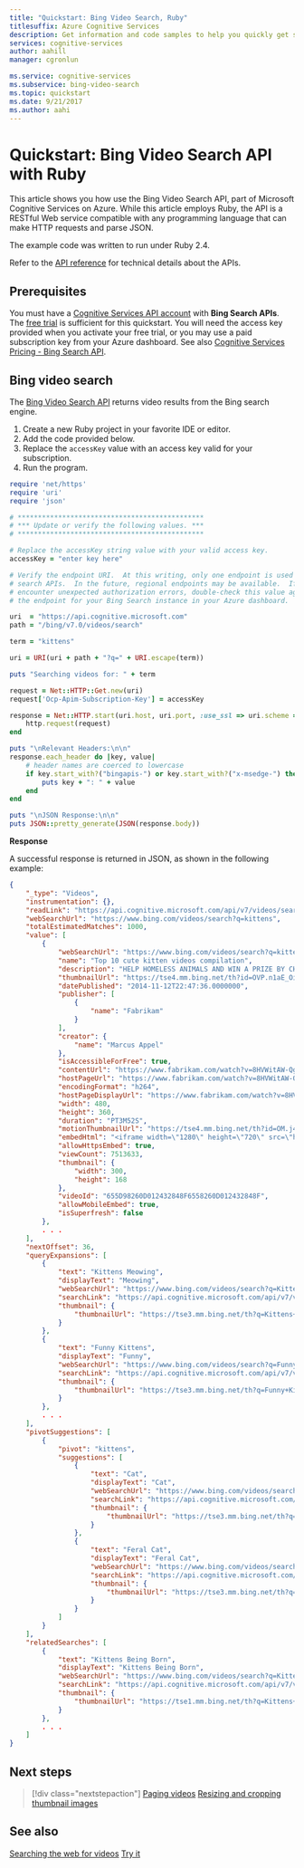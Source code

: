 ```yaml
---
title: "Quickstart: Bing Video Search, Ruby"
titlesuffix: Azure Cognitive Services
description: Get information and code samples to help you quickly get started using the Bing Video Search API.
services: cognitive-services
author: aahill
manager: cgronlun

ms.service: cognitive-services
ms.subservice: bing-video-search
ms.topic: quickstart
ms.date: 9/21/2017
ms.author: aahi
---
```

# Quickstart: Bing Video Search API with Ruby

This article shows you how use the Bing Video Search API, part of Microsoft Cognitive Services on Azure. While this article employs Ruby, the API is a RESTful Web service compatible with any programming language that can make HTTP requests and parse JSON. 

The example code was written to run under Ruby 2.4.

Refer to the [API reference](https://docs.microsoft.com/rest/api/cognitiveservices/bing-video-api-v7-reference) for technical details about the APIs.

## Prerequisites

You must have a [Cognitive Services API account](https://docs.microsoft.com/azure/cognitive-services/cognitive-services-apis-create-account) with **Bing Search APIs**. The [free trial](https://azure.microsoft.com/try/cognitive-services/?api=bing-web-search-api) is sufficient for this quickstart. You will need the access key provided when you activate your free trial, or you may use a paid subscription key from your Azure dashboard.  See also [Cognitive Services Pricing - Bing Search API](https://azure.microsoft.com/pricing/details/cognitive-services/search-api/).

## Bing video search

The [Bing Video Search API](https://docs.microsoft.com/rest/api/cognitiveservices/bing-video-api-v7-reference) returns video results from the Bing search engine.

1. Create a new Ruby project in your favorite IDE or editor.
2. Add the code provided below.
3. Replace the `accessKey` value with an access key valid for your subscription.
4. Run the program.

```ruby
require 'net/https'
require 'uri'
require 'json'

# **********************************************
# *** Update or verify the following values. ***
# **********************************************

# Replace the accessKey string value with your valid access key.
accessKey = "enter key here"

# Verify the endpoint URI.  At this writing, only one endpoint is used for Bing
# search APIs.  In the future, regional endpoints may be available.  If you
# encounter unexpected authorization errors, double-check this value against
# the endpoint for your Bing Search instance in your Azure dashboard.

uri  = "https://api.cognitive.microsoft.com"
path = "/bing/v7.0/videos/search"

term = "kittens"

uri = URI(uri + path + "?q=" + URI.escape(term))

puts "Searching videos for: " + term

request = Net::HTTP::Get.new(uri)
request['Ocp-Apim-Subscription-Key'] = accessKey

response = Net::HTTP.start(uri.host, uri.port, :use_ssl => uri.scheme == 'https') do |http|
    http.request(request)
end

puts "\nRelevant Headers:\n\n"
response.each_header do |key, value|
    # header names are coerced to lowercase
    if key.start_with?("bingapis-") or key.start_with?("x-msedge-") then
        puts key + ": " + value
    end
end

puts "\nJSON Response:\n\n"
puts JSON::pretty_generate(JSON(response.body))
```

**Response**

A successful response is returned in JSON, as shown in the following example:

```json
{
    "_type": "Videos",
    "instrumentation": {},
    "readLink": "https://api.cognitive.microsoft.com/api/v7/videos/search?q=kittens",
    "webSearchUrl": "https://www.bing.com/videos/search?q=kittens",
    "totalEstimatedMatches": 1000,
    "value": [
        {
            "webSearchUrl": "https://www.bing.com/videos/search?q=kittens&view=...",
            "name": "Top 10 cute kitten videos compilation",
            "description": "HELP HOMELESS ANIMALS AND WIN A PRIZE BY CHOOSING...",
            "thumbnailUrl": "https://tse4.mm.bing.net/th?id=OVP.n1aE_Oikl4MtzBb...",
            "datePublished": "2014-11-12T22:47:36.0000000",
            "publisher": [
                {
                    "name": "Fabrikam"
                }
            ],
            "creator": {
                "name": "Marcus Appel"
            },
            "isAccessibleForFree": true,
            "contentUrl": "https://www.fabrikam.com/watch?v=8HVWitAW-Qg",
            "hostPageUrl": "https://www.fabrikam.com/watch?v=8HVWitAW-Qg",
            "encodingFormat": "h264",
            "hostPageDisplayUrl": "https://www.fabrikam.com/watch?v=8HVWitAW-Qg",
            "width": 480,
            "height": 360,
            "duration": "PT3M52S",
            "motionThumbnailUrl": "https://tse4.mm.bing.net/th?id=OM.j4QyJAENJphdZQ_1501386166&pid=Api",
            "embedHtml": "<iframe width=\"1280\" height=\"720\" src=\"https://www.fabrikam.com/embed/8HVWitAW-Qg?autoplay=1\" frameborder=\"0\" allowfullscreen></iframe>",
            "allowHttpsEmbed": true,
            "viewCount": 7513633,
            "thumbnail": {
                "width": 300,
                "height": 168
            },
            "videoId": "655D98260D012432848F6558260D012432848F",
            "allowMobileEmbed": true,
            "isSuperfresh": false
        },
        . . .
    ],
    "nextOffset": 36,
    "queryExpansions": [
        {
            "text": "Kittens Meowing",
            "displayText": "Meowing",
            "webSearchUrl": "https://www.bing.com/videos/search?q=Kittens+Meowing...",
            "searchLink": "https://api.cognitive.microsoft.com/api/v7/videos/search...",
            "thumbnail": {
                "thumbnailUrl": "https://tse3.mm.bing.net/th?q=Kittens+Meowing&pid..."
            }
        },
        {
            "text": "Funny Kittens",
            "displayText": "Funny",
            "webSearchUrl": "https://www.bing.com/videos/search?q=Funny+Kittens...",
            "searchLink": "https://api.cognitive.microsoft.com/api/v7/videos/search...",
            "thumbnail": {
                "thumbnailUrl": "https://tse3.mm.bing.net/th?q=Funny+Kittens&..."
            }
        },
        . . .
    ],
    "pivotSuggestions": [
        {
            "pivot": "kittens",
            "suggestions": [
                {
                    "text": "Cat",
                    "displayText": "Cat",
                    "webSearchUrl": "https://www.bing.com/videos/search?q=Cat...",
                    "searchLink": "https://api.cognitive.microsoft.com/api/v7/videos/search?...",
                    "thumbnail": {
                        "thumbnailUrl": "https://tse3.mm.bing.net/th?q=Cat&pid=Api..."
                    }
                },
                {
                    "text": "Feral Cat",
                    "displayText": "Feral Cat",
                    "webSearchUrl": "https://www.bing.com/videos/search?q=Feral+Cat...",
                    "searchLink": "https://api.cognitive.microsoft.com/api/v7/videos/search...",
                    "thumbnail": {
                        "thumbnailUrl": "https://tse3.mm.bing.net/th?q=Feral+Cat&pid=Api&..."
                    }
                }
            ]
        }
    ],
    "relatedSearches": [
        {
            "text": "Kittens Being Born",
            "displayText": "Kittens Being Born",
            "webSearchUrl": "https://www.bing.com/videos/search?q=Kittens+Being+Born...",
            "searchLink": "https://api.cognitive.microsoft.com/api/v7/videos/search?...",
            "thumbnail": {
                "thumbnailUrl": "https://tse1.mm.bing.net/th?q=Kittens+Being+Born&pid=..."
            }
        },
        . . .
    ]
}
```


## Next steps

> [!div class="nextstepaction"]
> [Paging videos](paging-videos.md)
> [Resizing and cropping thumbnail images](resize-and-crop-thumbnails.md)

## See also 

 [Searching the web for videos](search-the-web.md)
 [Try it](https://azure.microsoft.com/services/cognitive-services/bing-video-search-api/)
